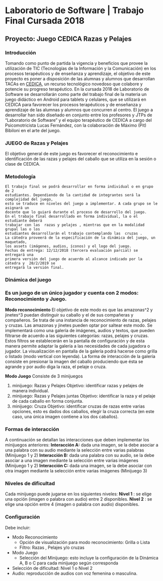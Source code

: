 # Laboratorio de Software | Trabajo Final Cursada 2018

## Proyecto: Juego CEDICA Razas y Pelajes

### Introducción

Tomando como punto de partida la vigencia y beneficios que provee la utilización
de TIC (Tecnologías de la Información y la Comunicación) en los procesos
terapéuticos y de enseñanza y aprendizaje, el objetivo de este proyecto es poner a
disposición de las alumnas y alumnos que desarrollan TACAs en [CEDICA](https://www.facebook.com/cedica.equitacionparatodos/), un recurso tecnológico novedoso que colabore y potencie su progreso terapéutico.
En la cursada 2018 de Laboratorio de Software se desarrollarán como parte del
trabajo final de la materia un juego didáctico en Android para tablets y celulares, que
se utilizará en CEDICA para favorecer los procesos terapéuticos y de enseñanza y
aprendizaje de las alumnas y alumnos que concurren al centro.
El juego a desarrollar han sido diseñado en conjunto entre los profesores y JTPs
de “Laboratorio de Software” y el equipo terapéutico de CEDICA a cargo del
Psicomotricista Lucas Fernández, con la colaboración de Máximo (Pit) Bibiloni en el
arte del juego.

### JUEGO de Razas y Pelajes

El objetivo general de este juego es favorecer el reconocimiento e identificación de
las razas y pelajes del caballo que se utiliza en la sesión o clase de CEDICA.

### Metodología

```
El trabajo final se podrá desarrollar en forma individual o en grupo de 2
estudiantes. Dependiendo de la cantidad de integrantes será la complejidad del juego,
esto se traduce en niveles del juego a implementar. A cada grupo se le asignará un
docente que lo guiará durante el proceso de desarrollo del juego.
En el trabajo final desarrollado en forma individual, la o el estudiante deberá
trabajar con las ​ razas y pelajes ​, mientras que en la modalidad grupal las o los
estudiantes desarrollarán el trabajo contemplando las ​ cruzas ​.
La cátedra proveerá de la especificación de la dinámica del juego, un maquetado,
los assets (imágenes, audios, íconos) y el logo del juego.
Fechas de entrega: 12/12/2018 (tercera evaluación parcial) se entregará una
primera versión del juego de acuerdo al alcance indicado por la cátedra y  20/2/2019 se
entregará la versión final.
```
### Dinámica del juego

### Es un juego de un único jugador y cuenta con 2 modos: Reconocimiento y  Juego.

**Modo reconocimiento**
El objetivo de este modo es que las amazonas^2 y jinetes^3 puedan distinguir su caballo
y el de sus compañeras y compañeros.
Se trata de una instancia de reconocimiento de razas, pelajes y cruzas.
Las amazonas y jinetes pueden optar por saltear este modo.
Se implementará como una galería de imágenes, audios y textos, que pueden filtrarse
de acuerdo a las siguientes categorías: razas, pelajes y cruzas. Estos filtros se
establecerán en la pantalla de configuración y de esta manera permite adaptar la
galería a las necesidades de cada jugadora o jugador.
La visualización en pantalla de la galería podrá hacerse como grilla o listado (modo
vertical con leyenda). La forma de interacción de la galería consiste en presionar la
imagen del caballo produciendo que ésta se agrande y por audio diga la raza, el pelaje
o cruza.

**Modo Juego**
Consiste de 3 minijuegos
1) minijuego: Razas y Pelajes
Objetivo: identificar razas y pelajes de manera individual.
2) minijuego: Razas y Pelajes juntas
Objetivo: identificar la raza y el pelaje de cada caballo en forma conjunta.
3) minijuego: Cruza
Objetivo: identificar cruzas de razas entre varias opciones, esto es dados dos
caballos, elegir la cruza correcta (en este caso, una única imagen contiene a los
dos caballos).

### Formas de interacción

A continuación se detallan las interacciones que deben implementar los minijuegos
anteriores:
**Interacción A:** dada una imagen, se la debe asociar a una palabra con su audio
mediante la selección entre varias palabras (Minijuego 1 y 2)
**Interacción B:** dada una palabra con su audio, se la debe asociar a una imagen
mediante la selección entre varias imágenes (Minijuego 1 y 2)
**Interacción C:** dada una imagen, se la debe asociar con otra imagen mediante la
selección entre varias imágenes (Minijuego 3)

### Niveles de dificultad

Cada minijuego puede jugarse en los siguientes niveles:
**Nivel 1** ​​: se elige una opción (imagen o palabra con audio) entre 2 disponibles.
**Nivel 2** ​​: se elige una opción entre 4 (imagen o palabra con audio) disponibles.

### Configuración
Debe incluir:

- Modo Reconocimiento
    - Opción de visualización para modo reconocimiento: Grilla o Lista
    - Filtro: Razas , Pelajes y/o cruzas
- Modo Juego
    - Selección del Minijuego: esto incluye la configuración de la Dinámica A, B o C para cada minijuego según corresponda
- Selección de dificultad: Nivel 1 o Nivel 2
- Audio: reproducción de audios con voz femenina o masculina.



